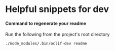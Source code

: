 # Helpful snippets for dev

#### Command to regenerate your readme 
Run the following from the project's root directory

```
./node_modules/.bin/oclif-dev readme
```